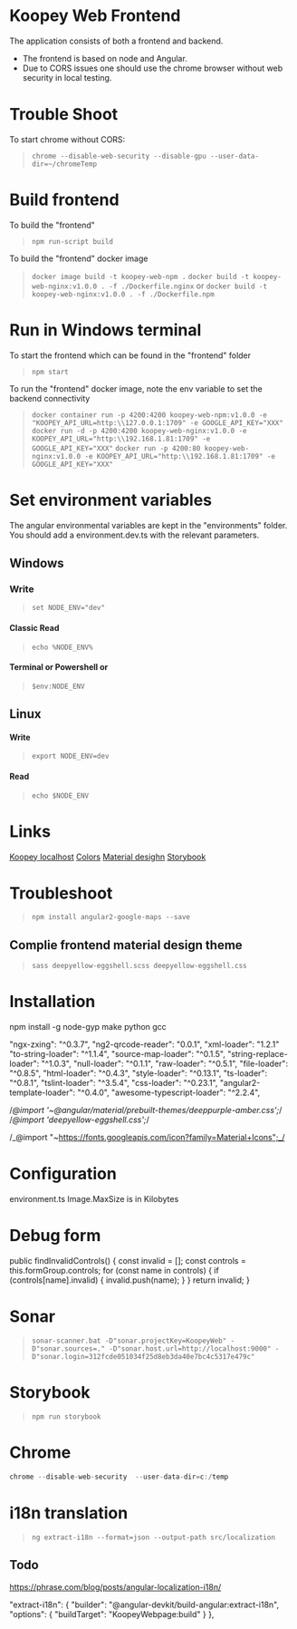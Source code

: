 # Koopey Web Frontend

The application consists of both a frontend and backend.

- The frontend is based on node and Angular.
- Due to CORS issues one should use the chrome browser without web security in local testing.

# Trouble Shoot

To start chrome without CORS:

> `chrome --disable-web-security --disable-gpu --user-data-dir=~/chromeTemp`

# Build frontend

To build the "frontend"

> `npm run-script build`

To build the "frontend" docker image

> `docker image build -t koopey-web-npm .`
> `docker build -t koopey-web-nginx:v1.0.0 . -f ./Dockerfile.nginx`
or
> `docker build -t koopey-web-nginx:v1.0.0 . -f ./Dockerfile.npm`

# Run in Windows terminal

To start the frontend which can be found in the "frontend" folder

> `npm start`

To run the "frontend" docker image, note the env variable to set the backend connectivity

> `docker container run -p 4200:4200 koopey-web-npm:v1.0.0 -e "KOOPEY_API_URL=http:\\127.0.0.1:1709" -e GOOGLE_API_KEY="XXX"`
> `docker run -d -p 4200:4200 koopey-web-nginx:v1.0.0 -e KOOPEY_API_URL="http:\\192.168.1.81:1709" -e GOOGLE_API_KEY="XXX"`
> `docker run -p 4200:80 koopey-web-nginx:v1.0.0 -e KOOPEY_API_URL="http:\\192.168.1.81:1709" -e GOOGLE_API_KEY="XXX"`

# Set environment variables

The angular environmental variables are kept in the "environments" folder. You should add a environment.dev.ts with the relevant parameters.

## Windows

### Write

> `set NODE_ENV="dev"`

#### Classic Read

> `echo %NODE_ENV%`

#### Terminal or Powershell or

> `$env:NODE_ENV`

## Linux

#### Write

> `export NODE_ENV=dev`

#### Read

> `echo $NODE_ENV`

# Links

[Koopey localhost](http://127.0.0.1:4200)
[Colors](http://www.color-hex.com/color/eed334)
[Material desighn](https://material.angular.io/components/list/overview)
[Storybook](http://127.0.0.1:6006)

# Troubleshoot

> `npm install angular2-google-maps --save`

## Complie frontend material design theme

> `sass deepyellow-eggshell.scss deepyellow-eggshell.css`

# Installation

npm install -g node-gyp
make python gcc

"ngx-zxing": "^0.3.7",
"ng2-qrcode-reader": "0.0.1",
"xml-loader": "1.2.1"
"to-string-loader": "^1.1.4",
"source-map-loader": "^0.1.5",
"string-replace-loader": "^1.0.3",
"null-loader": "^0.1.1",
"raw-loader": "^0.5.1",
"file-loader": "^0.8.5",
"html-loader": "^0.4.3",
"style-loader": "^0.13.1",
"ts-loader": "^0.8.1",
"tslint-loader": "^3.5.4",
"css-loader": "^0.23.1",
"angular2-template-loader": "^0.4.0",
"awesome-typescript-loader": "^2.2.4",

/_@import '~@angular/material/prebuilt-themes/deeppurple-amber.css';_/
/_@import 'deepyellow-eggshell.css';_/

/_@import "~https://fonts.googleapis.com/icon?family=Material+Icons";_/


# Configuration

environment.ts
Image.MaxSize is in Kilobytes

# Debug form

public findInvalidControls() {
const invalid = [];
const controls = this.formGroup.controls;
for (const name in controls) {
if (controls[name].invalid) {
invalid.push(name);
}
}
return invalid;
}

# Sonar

> `sonar-scanner.bat -D"sonar.projectKey=KoopeyWeb" -D"sonar.sources=." -D"sonar.host.url=http://localhost:9000" -D"sonar.login=312fcde051034f25d8eb3da40e7bc4c5317e479c"`

# Storybook
> `npm run storybook`

# Chrome

```java
chrome --disable-web-security  --user-data-dir=c:/temp
```
# i18n translation
> `ng extract-i18n --format=json --output-path src/localization`

## Todo
https://phrase.com/blog/posts/angular-localization-i18n/

"extract-i18n": {
          "builder": "@angular-devkit/build-angular:extract-i18n",
          "options": {
            "buildTarget": "KoopeyWebpage:build"
          }
        },